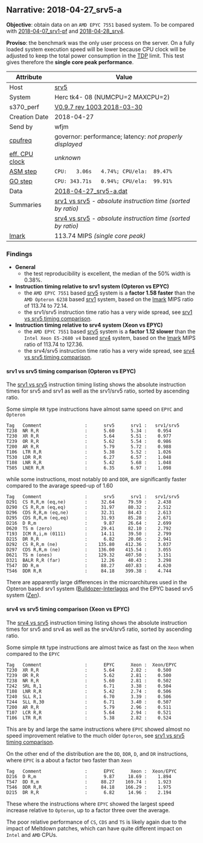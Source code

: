 ## Narrative: 2018-04-27_srv5-a

**Objective**: obtain data on an `AMD EPYC 7551` based system.
To be compared with [2018-04-07_srv1-pf](2018-04-07_srv1-pf.md) and
[2018-04-28_srv4](2018-04-28_srv4.md).

**Proviso**: the benchmark was the only user process on the server. On a fully
loaded system execution speed will be lower because CPU clock will be adjusted
to keep the total power consumption in the
[TDP](https://en.wikipedia.org/wiki/Thermal_design_power) limit.
This test gives therefore the **single core peak performance**.

| Attribute | Value |
| --------- | ----- |
| Host   | [srv5](hostinfo_srv5.md) |
| System | Herc tk4- 08 (NUMCPU=2 MAXCPU=2) |
| s370_perf | [V0.9.7  rev  1003  2018-03-30](https://github.com/wfjm/s370-perf/blob/2685ff0/codes/s370_perf.asm) |
| Creation Date | 2018-04-27 |
| Send by | wfjm |
| [cpufreq](README_narr.md#user-content-cpufreq) | governor: performance; latency: _not properly displayed_ |
| [eff. CPU clock](README_narr.md#user-content-effclk) | _unknown_ |
| [ASM step](README_narr.md#user-content-asm) | `CPU:   3.06s   4.74%; CPU/ela:  89.47%` |
| [GO step](README_narr.md#user-content-go)   | `CPU: 343.71s   0.94%; CPU/ela:  99.91%` |
| Data | [2018-04-27_srv5-a.dat](../data/2018-04-27_srv5-a.dat) |
| Summaries | [srv1 vs srv5](sum_2018-04-27_srv5_and_srv1.dat) - _absolute instruction time (sorted by ratio)_ |
|           | [srv4 vs srv5](sum_2018-04-28_srv5_and_srv4.dat) - _absolute instruction time (sorted by ratio)_ |
| [lmark](README_narr.md#user-content-lmark) | 113.74 MIPS _(single core peak)_ |

### <a id="find">Findings</a>
- **General**
  - the test reproducibility is excellent, the median of the 50% width is 0.38%.
- **Instruction timing relative to srv1 system (Opteron vs EPYC)**
  - the `AMD EPYC 7551` based [srv5](hostinfo_srv5.md) system is a
    **factor 1.58 faster** than the `AMD Opteron 6238` based
    [srv1](hostinfo_srv1.md) system,
    based on the [lmark](README_narr.md#user-content-lmark) MIPS ratio of
    113.74 to 72.14.
  - the srv1/srv5 instruction time ratio has a very wide spread, see
    [srv1 vs srv5 timing comparison](#user-content-find-vs-srv1).
- **Instruction timing relative to srv4 system (Xeon vs EPYC)**
  - the `AMD EPYC 7551` based [srv5](hostinfo_srv5.md) system is a
    **factor 1.12 slower** than the `Intel Xeon E5-2680 v4` based
    [srv4](hostinfo_srv4.md) system,
    based on the [lmark](README_narr.md#user-content-lmark) MIPS ratio of
    113.74 to 127.36.
  - the srv4/srv5 instruction time ratio has a very wide spread, see
    [srv4 vs srv5 timing comparison](#user-content-find-vs-srv4).

#### <a id="find-vs-srv1">srv1 vs srv5 timing comparison (Opteron vs EPYC)</a>
The [srv1 vs srv5](sum_2018-04-27_srv5_and_srv1.dat) instruction
timing listing shows the absolute instruction times for srv5 and srv1
as well as the srv1/srv5 ratio, sorted by ascending ratio.

Some simple `RR` type instructions have almost same speed on `EPYC` and
`Opteron`
```
Tag   Comment                :      srv5      srv1 :   srv1/srv5
T238  NR R,R                 :      5.60      5.34 :    0.954
T230  XR R,R                 :      5.64      5.51 :    0.977
T239  OR R,R                 :      5.62      5.54 :    0.986
T200  AR R,R                 :      5.79      5.72 :    0.988
T106  LTR R,R                :      5.38      5.52 :    1.026
T530  LDR R,R                :      6.27      6.57 :    1.048
T108  LNR R,R                :      5.42      5.68 :    1.048
T505  LNER R,R               :      6.35      6.97 :    1.098
```

while some instructions, most notably `DD` and `DDR`, are significantly
faster compared to the avarage speed-up of 1.60
```
Tag   Comment                :      srv5      srv1 :   srv1/srv5
D291  CS R,R,m (eq,ne)       :     32.64     79.59 :    2.438
D290  CS R,R,m (eq,eq)       :     31.97     80.32 :    2.512
D296  CDS R,R,m (eq,ne)      :     32.31     84.43 :    2.613
D295  CDS R,R,m (eq,eq)      :     31.93     85.28 :    2.671
D216  D R,m                  :      9.87     26.64 :    2.699
D620  TS m (zero)            :     29.41     82.10 :    2.792
T193  ICM R,i,m (0111)       :     14.11     39.50 :    2.799
D215  DR R,R                 :      6.82     20.06 :    2.941
D292  CS R,R,m (ne)          :    135.80    412.36 :    3.037
D297  CDS R,R,m (ne)         :    136.00    415.54 :    3.055
D621  TS m (ones)            :    129.32    407.50 :    3.151
D321  BALR R,R (far)         :     12.26     40.43 :    3.298
T547  DD R,m                 :     88.27    407.83 :    4.620
T546  DDR R,R                :     84.18    399.38 :    4.744
```

There are apparently large differences in the microarchitures used in the
Opteron based srv1 system
([Bulldozer-Interlagos](https://en.wikipedia.org/wiki/Bulldozer_(microarchitecture))
and the EPYC based srv5 system
([Zen](https://en.wikipedia.org/wiki/Zen_(microarchitecture))).

#### <a id="find-vs-srv4">srv4 vs srv5 timing comparison (Xeon vs EPYC)</a>
The [srv4 vs srv5](sum_2018-04-28_srv5_and_srv4.dat) instruction
timing listing shows the absolute instruction times for srv5 and srv4
as well as the srv4/srv5 ratio, sorted by ascending ratio.

Some simple `RR` type instructions are almost twice as fast on the
`Xeon` when compared to the `EPYC`
```
Tag   Comment                :      EPYC      Xeon :  Xeon/EPYC
T230  XR R,R                 :      5.64      2.82 :    0.500
T239  OR R,R                 :      5.62      2.81 :    0.500
T238  NR R,R                 :      5.60      2.81 :    0.502
T242  SRL R,1                :      6.71      3.38 :    0.504
T108  LNR R,R                :      5.42      2.74 :    0.506
T240  SLL R,1                :      6.70      3.39 :    0.506
T244  SLL R,30               :      6.71      3.40 :    0.507
T200  AR R,R                 :      5.79      2.96 :    0.511
T107  LCR R,R                :      5.64      2.94 :    0.521
T106  LTR R,R                :      5.38      2.82 :    0.524
```
This are by and large the same instructions where `EPYC` showed almost
no speed improvement relative to the much older `Opteron`, see
[srv1 vs srv5 timing comparison](#user-content-find-vs-srv1).

On the other end of the distribution are the `DD`, `DDR`, `D`, and `DR`
instructions, where `EPYC` is a about a factor two faster than `Xeon`
```
Tag   Comment                :      EPYC      Xeon :  Xeon/EPYC
D216  D R,m                  :      9.87     18.69 :    1.894
T547  DD R,m                 :     88.27    169.74 :    1.923
T546  DDR R,R                :     84.18    166.29 :    1.975
D215  DR R,R                 :      6.82     14.96 :    2.194
```
These where the instructions where `EPYC` showed the largest speed
increase relative to `Opteron`, up to a factor three over the average.

The poor relative performance of `CS`, `CDS` and `TS` is likely again due
to the impact of Meltdown patches, which can have quite different impact on
`Intel` and `AMD` CPUs.
